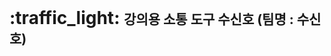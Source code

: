 <h1 style="display:inline"> :traffic_light: </h1>  <h2 style="display:inline">강의용 소통 도구 수신호 (팀명 : 수신호) </h2>

